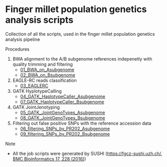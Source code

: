 # Finger millet population genetics analysis scripts
Collection of all the scripts, used in the finger millet population genetics analysis pipeline

Procedures
1. BWA alignment to the A/B subgenome references indepenetly with quality trimming and filtering
    - [01_BWA_on_Asubgenome](https://github.com/bitterce/finger_millet_popGen_Analysis/tree/main/SUSHI_job_scripts/01_BWA_on_Asubgenome)
    - [02_BWA_on_Bsubgenome](https://github.com/bitterce/finger_millet_popGen_Analysis/tree/main/SUSHI_job_scripts/02_BWA_on_Bsubgenome)
2. EAGLE-RC reads classification
    - [03_EAGLERC](https://github.com/bitterce/finger_millet_popGen_Analysis/tree/main/SUSHI_job_scripts/03_EAGLERC)
3. GATK HyplotypeCalling
    - [04_GATK_HaplotypeCaller_Asubgenome](https://github.com/bitterce/finger_millet_popGen_Analysis/tree/main/SUSHI_job_scripts/04_GATK_HaplotypeCaller_Asubgenome)
    - [07_GATK_HaplotypeCaller_Bsubgenome](https://github.com/bitterce/finger_millet_popGen_Analysis/tree/main/SUSHI_job_scripts/07_GATK_HaplotypeCaller_Bsubgenome)
4. GATK JointJenotyping
    - [05_GATK_JointGenoTypes_Asubgenome](https://github.com/bitterce/finger_millet_popGen_Analysis/tree/main/SUSHI_job_scripts/05_GATK_JointGenotTypes_Asubgenome)
    - [08_GATK_JointGenoTypes_Bsubgenome](https://github.com/bitterce/finger_millet_popGen_Analysis/tree/main/SUSHI_job_scripts/08_GATK_JointGenoType_Bsubgenome)
5. Filtering out false positive SNPs with the reference accession data
    - [06_filtering_SNPs_by_PR202_Asubgenome](https://github.com/bitterce/finger_millet_popGen_Analysis/tree/main/SUSHI_job_scripts/06_filtering_SNPs_by_PR202_Asubgenome)
    - [09_filtering_SNPs_by_PR202_Bsubgenome ](https://github.com/bitterce/finger_millet_popGen_Analysis/tree/main/SUSHI_job_scripts/09_filtering_SNPs_by_PR202_Bsubgenome)

Note
- All the job scripts were generated by SUSHI (https://fgcz-sushi.uzh.ch/, [BMC Bioinformatics 17, 228 (2016)](https://doi.org/10.1186/s12859-016-1104-8))


